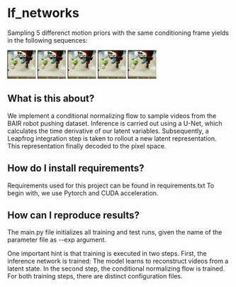 # lf_networks
Sampling 5 differenct motion priors with the same conditioning frame yields in the following sequences:

![](imgs/Sampling30/imagedraw20_1_0.gif?raw=true)
![](imgs/Sampling30/imagedraw20_1_1.gif?raw=true)
![](imgs/Sampling30/imagedraw20_1_2.gif?raw=true)
![](imgs/Sampling30/imagedraw20_1_3.gif?raw=true)
![](imgs/Sampling30/imagedraw20_1_4.gif?raw=true)

## What is this about?
We implement a conditional normalizing flow to sample videos from the BAIR robot pushing dataset.
Inference is carried out using a U-Net, which calculates the time derivative of our latent variables. Subsequently, a Leapfrog integration step is taken to rollout a new latent representation.
This representation finally decoded to the pixel space.

## How do I install requirements?
Requirements used for this project can be found in requirements.txt
To begin with, we use Pytorch and CUDA acceleration.

## How can I reproduce results?
The main.py file initializes all training and test runs, given the name of the parameter file as --exp argument.

One important hint is that training is executed in two steps. First, the inference network is trained: The model learns to reconstruct videos from a latent state.
In the second step, the conditional normalizing flow is trained. For both training steps, there are distinct configuration files.


